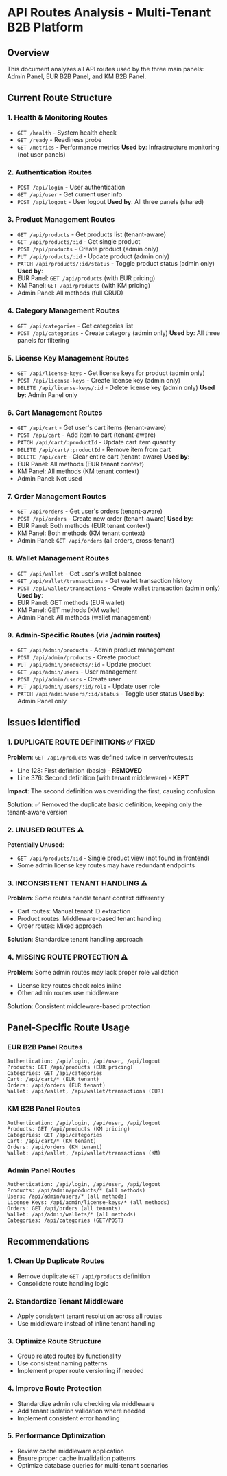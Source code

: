 # API Routes Analysis - Multi-Tenant B2B Platform

## Overview
This document analyzes all API routes used by the three main panels: Admin Panel, EUR B2B Panel, and KM B2B Panel.

## Current Route Structure

### 1. Health & Monitoring Routes
- `GET /health` - System health check
- `GET /ready` - Readiness probe  
- `GET /metrics` - Performance metrics
**Used by**: Infrastructure monitoring (not user panels)

### 2. Authentication Routes
- `POST /api/login` - User authentication
- `GET /api/user` - Get current user info
- `POST /api/logout` - User logout
**Used by**: All three panels (shared)

### 3. Product Management Routes
- `GET /api/products` - Get products list (tenant-aware)
- `GET /api/products/:id` - Get single product
- `POST /api/products` - Create product (admin only)
- `PUT /api/products/:id` - Update product (admin only)
- `PATCH /api/products/:id/status` - Toggle product status (admin only)
**Used by**: 
- EUR Panel: `GET /api/products` (with EUR pricing)
- KM Panel: `GET /api/products` (with KM pricing)  
- Admin Panel: All methods (full CRUD)

### 4. Category Management Routes
- `GET /api/categories` - Get categories list
- `POST /api/categories` - Create category (admin only)
**Used by**: All three panels for filtering

### 5. License Key Management Routes
- `GET /api/license-keys` - Get license keys for product (admin only)
- `POST /api/license-keys` - Create license key (admin only) 
- `DELETE /api/license-keys/:id` - Delete license key (admin only)
**Used by**: Admin Panel only

### 6. Cart Management Routes
- `GET /api/cart` - Get user's cart items (tenant-aware)
- `POST /api/cart` - Add item to cart (tenant-aware)
- `PATCH /api/cart/:productId` - Update cart item quantity
- `DELETE /api/cart/:productId` - Remove item from cart
- `DELETE /api/cart` - Clear entire cart (tenant-aware)
**Used by**: 
- EUR Panel: All methods (EUR tenant context)
- KM Panel: All methods (KM tenant context)
- Admin Panel: Not used

### 7. Order Management Routes
- `GET /api/orders` - Get user's orders (tenant-aware)
- `POST /api/orders` - Create new order (tenant-aware)
**Used by**:
- EUR Panel: Both methods (EUR tenant context)
- KM Panel: Both methods (KM tenant context)  
- Admin Panel: `GET /api/orders` (all orders, cross-tenant)

### 8. Wallet Management Routes
- `GET /api/wallet` - Get user's wallet balance
- `GET /api/wallet/transactions` - Get wallet transaction history
- `POST /api/wallet/transactions` - Create wallet transaction (admin only)
**Used by**:
- EUR Panel: GET methods (EUR wallet)
- KM Panel: GET methods (KM wallet)
- Admin Panel: All methods (wallet management)

### 9. Admin-Specific Routes (via /admin routes)
- `GET /api/admin/products` - Admin product management
- `POST /api/admin/products` - Create product
- `PUT /api/admin/products/:id` - Update product  
- `GET /api/admin/users` - User management
- `POST /api/admin/users` - Create user
- `PUT /api/admin/users/:id/role` - Update user role
- `PATCH /api/admin/users/:id/status` - Toggle user status
**Used by**: Admin Panel only

## Issues Identified

### 1. **DUPLICATE ROUTE DEFINITIONS** ✅ **FIXED**
**Problem**: `GET /api/products` was defined twice in server/routes.ts
- Line 128: First definition (basic) - **REMOVED**
- Line 376: Second definition (with tenant middleware) - **KEPT**

**Impact**: The second definition was overriding the first, causing confusion

**Solution**: ✅ Removed the duplicate basic definition, keeping only the tenant-aware version

### 2. **UNUSED ROUTES** ⚠️
**Potentially Unused**:
- `GET /api/products/:id` - Single product view (not found in frontend)
- Some admin license key routes may have redundant endpoints

### 3. **INCONSISTENT TENANT HANDLING** ⚠️
**Problem**: Some routes handle tenant context differently
- Cart routes: Manual tenant ID extraction
- Product routes: Middleware-based tenant handling
- Order routes: Mixed approach

**Solution**: Standardize tenant handling approach

### 4. **MISSING ROUTE PROTECTION** ⚠️
**Problem**: Some admin routes may lack proper role validation
- License key routes check roles inline
- Other admin routes use middleware

**Solution**: Consistent middleware-based protection

## Panel-Specific Route Usage

### EUR B2B Panel Routes
```
Authentication: /api/login, /api/user, /api/logout
Products: GET /api/products (EUR pricing)
Categories: GET /api/categories  
Cart: /api/cart/* (EUR tenant)
Orders: /api/orders (EUR tenant)
Wallet: /api/wallet, /api/wallet/transactions (EUR)
```

### KM B2B Panel Routes  
```
Authentication: /api/login, /api/user, /api/logout
Products: GET /api/products (KM pricing)
Categories: GET /api/categories
Cart: /api/cart/* (KM tenant)  
Orders: /api/orders (KM tenant)
Wallet: /api/wallet, /api/wallet/transactions (KM)
```

### Admin Panel Routes
```
Authentication: /api/login, /api/user, /api/logout
Products: /api/admin/products/* (all methods)
Users: /api/admin/users/* (all methods)
License Keys: /api/admin/license-keys/* (all methods)
Orders: GET /api/orders (all tenants)
Wallet: /api/admin/wallets/* (all methods)
Categories: /api/categories (GET/POST)
```

## Recommendations

### 1. **Clean Up Duplicate Routes**
- Remove duplicate `GET /api/products` definition
- Consolidate route handling logic

### 2. **Standardize Tenant Middleware**
- Apply consistent tenant resolution across all routes
- Use middleware instead of inline tenant handling

### 3. **Optimize Route Structure**
- Group related routes by functionality
- Use consistent naming patterns
- Implement proper route versioning if needed

### 4. **Improve Route Protection**
- Standardize admin role checking via middleware
- Add tenant isolation validation where needed
- Implement consistent error handling

### 5. **Performance Optimization**
- Review cache middleware application
- Ensure proper cache invalidation patterns
- Optimize database queries for multi-tenant scenarios